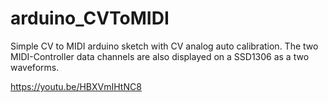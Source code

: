 # arduino_CVToMIDI
Simple CV to MIDI arduino sketch with CV analog auto calibration. The two MIDI-Controller data channels are also displayed on a SSD1306 as a two waveforms.

https://youtu.be/HBXVmIHtNC8 
